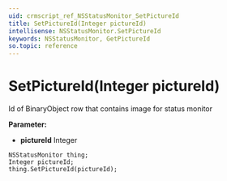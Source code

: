 ```yaml
---
uid: crmscript_ref_NSStatusMonitor_SetPictureId
title: SetPictureId(Integer pictureId)
intellisense: NSStatusMonitor.SetPictureId
keywords: NSStatusMonitor, GetPictureId
so.topic: reference
---
```


# SetPictureId(Integer pictureId)

Id of BinaryObject row that contains image for status monitor

**Parameter:** 
* **pictureId** Integer

```crmscript
NSStatusMonitor thing;
Integer pictureId;
thing.SetPictureId(pictureId);
```

